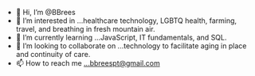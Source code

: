 - 👋 Hi, I’m @BBrees
- 👀 I’m interested in ...healthcare technology, LGBTQ health, farming, travel, and breathing in fresh mountain air. 
- 🌱 I’m currently learning ...JavaScript, IT fundamentals, and SQL.
- 💞️ I’m looking to collaborate on ...technology to facilitate aging in place and continuity of care.
- 📫 How to reach me ...bbreespt@gmail.com

<!---
BBrees/BBrees is a ✨ special ✨ repository because its `README.md` (this file) appears on your GitHub profile.
You can click the Preview link to take a look at your changes.
--->
